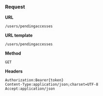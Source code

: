 ### Request

**URL**

`/users/pendingaccesses`

**URL template**

`/users/pendingaccesses`

**Method**

`GET`

**Headers**

`Authorization:Bearer{token}`  
`Content-Type:application/json;charset=UTF-8`  
`Accept:application/json`  
